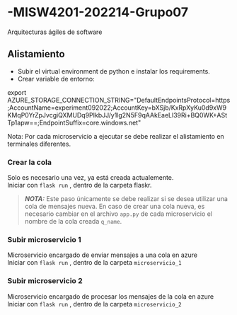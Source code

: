 # -MISW4201-202214-Grupo07
Arquitecturas ágiles de software

## Alistamiento

- Subir el virtual environment de python e instalar los requirements.
- Crear variable de entorno:

export AZURE_STORAGE_CONNECTION_STRING="DefaultEndpointsProtocol=https;AccountName=experiment092022;AccountKey=bXSjb/KxRpXyKu0d9xW9KMqP0YrZpJvcgiQXMUDq9PIkbJJ/y1lg2N5F9qAAkEaeLl39Ri+BQ0WK+AStTp1apw==;EndpointSuffix=core.windows.net"

Nota: Por cada microservicio a ejecutar se debe realizar el alistamiento en terminales diferentes.

### Crear la cola
 Solo es necesario una vez, ya está creada actualemente. <br>
 Iniciar con `flask run` , dentro de la carpeta flaskr. <br>
 > **_NOTA:_** Este paso únicamente se debe realizar si se desea utilizar una cola de mensajes nueva. En caso de crear una cola nueva, es necesario cambiar en el archivo `app.py` de cada microservicio el nombre de la cola creada `q_name`.

### Subir microservicio 1
Microservicio encargado de enviar mensajes a una cola en azure <br>
Iniciar con `flask run` , dentro de la carpeta `microservicio_1`

### Subir microservicio 2
Microservicio encargado de procesar los mensajes de la cola en azure <br>
Iniciar con `flask run` , dentro de la carpeta `microservicio_2`
